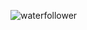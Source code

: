 ![waterfollower](https://github.com/DolunayP/50Projects-25Days/assets/121766587/b1b0d175-8e53-4d6a-9dc7-416e565c2b56)
